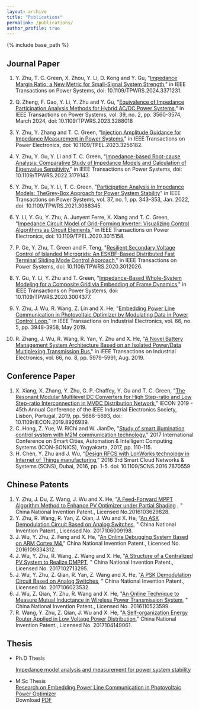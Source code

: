 ```yaml
---
layout: archive
title: "Publications"
permalink: /publications/
author_profile: true
---
```

{% include base_path %}

## Journal Paper

1. Y. Zhu, T. C. Green, X. Zhou, Y. Li, D. Kong and Y. Gu, "[Impedance Margin Ratio: a New Metric for Small-Signal System Strength](https://ieeexplore.ieee.org/abstract/document/10452832)," in IEEE Transactions on Power Systems, doi: 10.1109/TPWRS.2024.3371231.

1. Q. Zheng, F. Gao, Y. Li, Y. Zhu and Y. Gu, "[Equivalence of Impedance Participation Analysis Methods for Hybrid AC/DC Power Systems](https://ieeexplore.ieee.org/abstract/document/10158039)," in IEEE Transactions on Power Systems, vol. 39, no. 2, pp. 3560-3574, March 2024, doi: 10.1109/TPWRS.2023.3288018

1. Y. Zhu, Y. Zhang and T. C. Green, "[Injection Amplitude Guidance for Impedance Measurement in Power Systems](https://ieeexplore.ieee.org/document/10068248)," in IEEE Transactions on Power Electronics, doi: 10.1109/TPEL.2023.3256182.

1. Y. Zhu, Y. Gu, Y. Li and T. C. Green, "[Impedance-based Root-cause Analysis: Comparative Study of Impedance Models and Calculation of Eigenvalue Sensitivity](https://ieeexplore.ieee.org/document/9785718)," in IEEE Transactions on Power Systems, doi: 10.1109/TPWRS.2022.3179143.<br>

2. Y. Zhu, Y. Gu, Y. Li, T. C. Green, "[Participation Analysis in Impedance Models: TheGrey-Box Approach for Power System Stability](https://ieeexplore.ieee.org/document/9451617)"  in IEEE Transactions on Power Systems, vol. 37, no. 1, pp. 343-353, Jan. 2022, doi: 10.1109/TPWRS.2021.3088345.<br>

3. Y. Li, Y. Gu, Y. Zhu, A. Junyent Ferre, X. Xiang and T. C. Green, "[Impedance Circuit Model of Grid-Forming Inverter: Visualizing Control Algorithms as Circuit Elements](https://ieeexplore.ieee.org/document/9162492)," in IEEE Transactions on Power Electronics, doi: 10.1109/TPEL.2020.3015158.<br>

4. P. Ge, Y. Zhu, T. Green and F. Teng, "[Resilient Secondary Voltage Control of Islanded Microgrids: An ESKBF-Based Distributed Fast Terminal Sliding Mode Control Approach](https://ieeexplore.ieee.org/document/9149820)," in IEEE Transactions on Power Systems, doi: 10.1109/TPWRS.2020.3012026.<br>

5. Y. Gu, Y. Li, Y. Zhu and T. Green, "[Impedance-Based Whole-System Modeling for a Composite Grid via Embedding of Frame Dynamics](https://ieeexplore.ieee.org/document/9123531)," in IEEE Transactions on Power Systems, doi: 10.1109/TPWRS.2020.3004377.<br>

6. Y. Zhu, J. Wu, R. Wang, Z. Lin and X. He, "[Embedding Power Line Communication in Photovoltaic Optimizer by Modulating Data in Power Control Loop](https://ieeexplore.ieee.org/document/8365138)," in IEEE Transactions on Industrial Electronics, vol. 66, no. 5, pp. 3948-3958, May 2019.<br>

7. R. Zhang, J. Wu, R. Wang, R. Yan, Y. Zhu and X. He, "[A Novel Battery Management System Architecture Based on an Isolated Power/Data Multiplexing Transmission Bus](https://ieeexplore.ieee.org/document/8482491)," in IEEE Transactions on Industrial Electronics, vol. 66, no. 8, pp. 5979-5991, Aug. 2019.<br>


## Conference Paper
1. X. Xiang, X. Zhang, Y. Zhu, G. P. Chaffey, Y. Gu and T. C. Green, "[The Resonant Modular Multilevel DC Converters for High Step-ratio and Low Step-ratio Interconnection in MVDC Distribution Network](https://ieeexplore.ieee.org/document/8926939)," IECON 2019 - 45th Annual Conference of the IEEE Industrial Electronics Society, Lisbon, Portugal, 2019, pp. 5686-5693, doi: 10.1109/IECON.2019.8926939.<br>
2.  C. Hong, Z. Yue, W. RiChi and W. JianDe, "[Study of smart illumination control system with M2M communication technology](https://ieeexplore.ieee.org/document/8267831)," 2017 International Conference on Smart Cities, Automation & Intelligent Computing Systems (ICON-SONICS), Yogyakarta, 2017, pp. 110-115.<br>
3.  H. Chen, Y. Zhu and J. Wu, "[Design RFCS with LonWorks technology in Internet of Things manufacturing](https://ieeexplore.ieee.org/document/7870559)," 2016 3rd Smart Cloud Networks & Systems (SCNS), Dubai, 2016, pp. 1-5.
doi: 10.1109/SCNS.2016.7870559<br>

## Chinese Patents
1. Y. Zhu, J. Du, Z. Wang, J. Wu and X. He, "[A Feed-Forward MPPT Algorithm Method to Enhance PV Optimizer under Partial Shading](http://www.soopat.com/Patent/201610362982)
, " China National Invention Patent., Licensed No.2016103629828.
2. Y. Zhu, R. Wang, R. Yan, Z. Qian, J. Wu and X. He, "[An ASK Demodulation Circuit Based on Analog Switches](http://www.soopat.com/Patent/201710600919), " China National Invention Patent., Licensed No. 2017106009198.
3. J. Wu, Y. Zhu, Z. Feng and X. He, "[An Online Debugging System Based on ARM Cortex M4](http://www.soopat.com/Patent/201610933431)," China National Invention Patent., Licensed No. 2016109334312.  
4. J. Wu, Y. Zhu, R. Wang, Z. Wang and X. He, "[A Structure of a Centralized PV System to Realize DMPPT](http://www.soopat.com/Patent/201710271329?lx=FMSQ), " China National Invention Patent., Licensed No. 2017102713295.
5. J. Wu, Y. Zhu, Z. Qian, R. Yan, Z. Wang and X. He, "[A PSK Demodulation Circuit Based on Analog Switches](http://www.soopat.com/Patent/201710602353?lx=FMSQ), " China National Invention Patent., Licensed No. 2017106023532.  
6. J. Wu, Z. Qian, Y. Zhu, R. Wang and X. He, "[An Online Technique to Measure Mutual Inductance in Wireless Power Transmission System](http://www.soopat.com/Patent/201611052359), " China National Invention Patent., Licensed No. 2016110523599.  
7. R. Wang, Y. Zhu, Z. Qian, J. Wu and X. He, "[A Self-organization Energy Router Applied in Low Voltage Power Distribution](http://www.soopat.com/Patent/201710414906)," China National Invention Patent., Licensed No. 2017104149061. <br>   

## Thesis
* Ph.D Thesis

	[Impedance model analysis and measurement for power system stability](https://spiral.imperial.ac.uk/handle/10044/1/100373)

* M.Sc Thesis  
  [Research on Embedding Power Line Communication in Photovoltaic Power Optimizer](https://kns.cnki.net/KCMS/detail/detail.aspx?dbcode=CMFD&dbname=CMFDTEMP&filename=1019118016.nh&v=MTY3NTRFYlBJUjhlWDFMdXhZUzdEaDFUM3FUcldNMUZyQ1VSTE9mWU9ScEZDam5VTHZOVkYyNkY3SzVGdEhOcVo=)  
  Download [PDF](http://yuezhu71.github.io/personal-website/files/Yue_Master_Thesis.pdf)  
